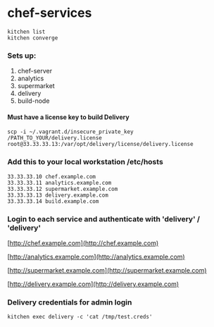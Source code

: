 # chef-services

```
kitchen list
kitchen converge
```
### Sets up:

1. chef-server
2. analytics
3. supermarket
4. delivery
5. build-node

#### Must have a license key to build Delivery
`scp -i ~/.vagrant.d/insecure_private_key /PATH_TO_YOUR/delivery.license root@33.33.33.13:/var/opt/delivery/license/delivery.license`

### Add this to your local workstation /etc/hosts

```
33.33.33.10 chef.example.com
33.33.33.11 analytics.example.com
33.33.33.12 supermarket.example.com
33.33.33.13 delivery.example.com
33.33.33.14 build.example.com
```

### Login to each service and authenticate with 'delivery' / 'delivery'

[http://chef.example.com](http://chef.example.com)

[http://analytics.example.com](http://analytics.example.com)

[http://supermarket.example.com](http://supermarket.example.com)

[http://delivery.example.com](http://delivery.example.com)

### Delivery credentials for admin login
`kitchen exec delivery -c 'cat /tmp/test.creds'`
